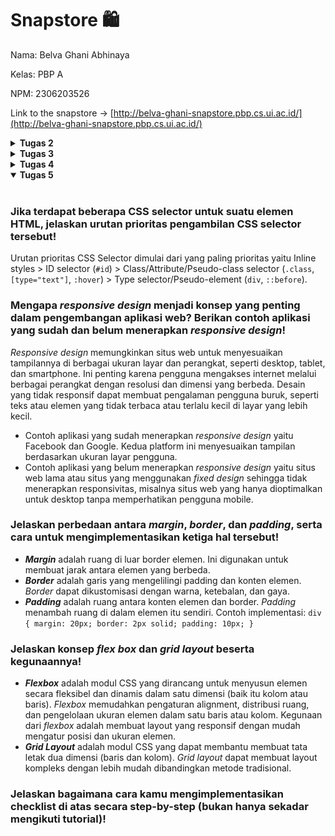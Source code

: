 # Snapstore 🛍️

Nama: Belva Ghani Abhinaya

Kelas: PBP A

NPM: 2306203526

Link to the snapstore -> [http://belva-ghani-snapstore.pbp.cs.ui.ac.id/](http://belva-ghani-snapstore.pbp.cs.ui.ac.id/)

<details>
<summary><b>Tugas 2</b></summary>
<br>
  
### Jelaskan bagaimana cara kamu mengimplementasikan checklist di atas secara step-by-step

1. Membuat direktori baru yaitu direktori Snapstore untuk dijadikan direktori untuk project django baru
2. Selanjutnya yaitu mengaktifkan virtual environment, instalasi dependencies, dan start project dengan command `python -m django startproject snapstore .`
3. Buatlah aplikasi baru dengan nama main, dengan menjalankan `python manage.py startapp main`
4. Membuat berkas product.html pada direktori baru, yaitu direktori templates pada direktori main, untuk tampilan dasar webnya
5. Product.html berisikan name, price, dan description dengan tipe masing-masing CharField, IntegerField, TextField
6. Mengubah berkas models.py dan melakukan migrations untuk mengupdate model terbaru
7. Mengisi file views.py dengan menambahkan fungsi show_main di views.py untuk menampilkan nama aplikasi serta list dari produk
8. Mengonfigurasi routing URL pada aplikasi main dan dilanjutkan dengan mengonfigurasi routing URL pada direktori proyek
9. Deploy aplikasi ke PWS
10. Selesai.

### Buatlah bagan yang berisi request client ke web aplikasi berbasis Django beserta responnya dan jelaskan pada bagan tersebut kaitan antara urls.py, views.py, models.py, dan berkas html.
![Screenshot 2024-09-09 234332.png](https://github.com/Staphlerr/snapstore/blob/e3010cc47524d196a55d809a1c8c6512e9e28b71/Screenshot%202024-09-09%20234332.png)

### Jelaskan fungsi git dalam pengembangan perangkat lunak!

Git adalah version control yang digunakan untuk melacak perubahan kode secara efisien, memungkinkan pekerjaan yang memerlukan kolaborasi tim melalui fitur branching dan merging, serta memungkinkan pengelolaan perubahan kode tanpa mengganggu pengembangan lainnya. Dengan Git, developer dapat kembali ke versi sebelumnya, bekerja secara paralel pada proyek yang sama, dan memanfaatkan cadangan repositori jarak jauh seperti GitHub untuk pemulihan data.

### Menurut Anda, dari semua framework yang ada, mengapa framework Django dijadikan permulaan pembelajaran pengembangan perangkat lunak?

Django dipilih sebagai permulaan pembelajaran karena menyediakan banyak fitur bawaan, memudahkan pemula untuk fokus pada pengembangan tanpa harus membangun semuanya dari awal, pola MVT (Model-View-Template) yang terstruktur, serta dokumentasi yang lengkap.

### Mengapa model pada Django disebut sebagai ORM?

Model pada Django disebut sebagai ORM (Object-Relational Mapping) karena berfungsi sebagai jembatan antara objek dalam kode Python dan tabel di database relasional. Dengan ORM, pengembang dapat berinteraksi dengan database menggunakan objek Python tanpa perlu menulis query SQL secara langsung.
</details>




<details>
<summary><b>Tugas 3</b></summary>
<br>
  
### Jelaskan mengapa kita memerlukan *data delivery* dalam pengimplementasian sebuah platform?

Data delivery sangat penting dalam pengimplementasian sebuah platform karena memungkinkan platform tersebut untuk berkomunikasi, bertukar data, dan berintegrasi dengan sistem lain secara efisien. Data delivery membantu dalam mengelola data secara dinamis, memperbarui konten, dan memastikan bahwa aplikasi tetap responsif dan relevan bagi pengguna.

### Menurutmu, mana yang lebih baik antara XML dan JSON? Mengapa JSON lebih populer dibandingkan XML?

Keduanya merupakan format untuk pertukaran data. XML (eXtensible Markup Language) sudah lama digunakan dalam berbagai aplikasi untuk menyimpan dan mengirimkan informasi yang terstruktur. Namun, JSON (JavaScript Object Notation) lebih baik dan lebih populer karena beberapa alasan:
1. JSON lebih sederhana dan ringkas dibandingkan XML. JSON menggunakan lebih sedikit karakter dan lebih mudah dibaca oleh manusia, yang membuatnya lebih cepat untuk diproses oleh komputer.
2. JSON dirancang untuk menjadi format data yang lebih mudah dipahami dan digunakan oleh pengembang.
3. JSON mudah diintegrasikan dengan JavaScript, yang membuatnya sangat cocok untuk pengembangan web dan penggunaan dalam aplikasi berbasis browser.
4. JSON memiliki waktu parsing yang lebih cepat dibandingkan XML, yang membuatnya lebih efisien dalam penggunaan real-time.

### Jelaskan fungsi dari method `is_valid()` pada form Django dan mengapa kita membutuhkan method tersebut?

Fungsi `is_valid()` pada form Django digunakan untuk memvalidasi data yang dikirim oleh pengguna melalui form. Method ini memeriksa apakah data tersebut sesuai dengan kriteria yang didefinisikan dalam form (seperti jenis data, panjang maksimal, dll.) dan memastikan bahwa data yang tidak valid tidak diproses lebih lanjut, sehingga membantu menjaga integritas data dan keamanan aplikasi. Kita membutuhkan method ini untuk mencegah kesalahan data dan serangan yang mungkin terjadi melalui input yang tidak valid.

### Mengapa kita membutuhkan `csrf_token` saat membuat form di Django? Apa yang dapat terjadi jika kita tidak menambahkan `csrf_token` pada form Django? Bagaimana hal tersebut dapat dimanfaatkan oleh penyerang?

`csrf_token` (Cross-Site Request Forgery token) adalah komponen keamanan penting saat membuat form di Django. Ini bertujuan untuk mencegah serangan CSRF, di mana penyerang dapat memanipulasi pengguna yang sah untuk melakukan tindakan tanpa sepengetahuan atau persetujuan mereka pada aplikasi web. Tanpa `csrf_token`, form bisa dimanipulasi oleh penyerang untuk melakukan aksi berbahaya seperti mengubah kata sandi atau transaksi finansial. `csrf_token` membantu memastikan bahwa setiap request yang diterima oleh server benar-benar berasal dari pengguna yang sah dan bukan dimanipulasi oleh pihak ketiga.

### Jelaskan bagaimana cara kamu mengimplementasikan checklist di atas secara step-by-step (bukan hanya sekadar mengikuti tutorial).
1. Buatlah berkas `forms.py` pada direktori main, yang berisikan kode untuk membuat struktur *form* yang dapat menerima data baru dari pengguna. Isi dari `forms.py` akan berdasar pada models yang telah dibuat sebelumnya.
2. Masuklah ke dalam berkas `views.py`, tambahkan import redirect dan beberapa fungsi dari `forms.py` dan `models.py`, serta HTTPResponse dan serializers.
3. Buatlah fungsi baru untuk menambahkan item baru dengan POST.
4. Buka `urls.py` yang ada pada direktori main dan import fungsi yang sudah dibuat tadi.
5. Tambahkan path URL ke dalam variabel urlpatterns pada `urls.py` di main.
6. Buat berkas HTML baru pada direktori main/templates, yang berisikan penanda block untuk form, token untuk security, template tag, dan tombol submit.
7. Buka `main.html` dan tambahkan beberapa kode untuk menampilkan data form dalam bentuk tabel serta tombol submit yang akan redirect ke halaman form.
8. Buatlah 4 fungsi pada `views.py` untuk melihat data JSON dan XML, contohnya adalah fungsi `show_xml`, `show_json`, `show_json_by_id`, `show_xml_by_id`.
9. Buka `urls.py` yang ada pada direktori main dan import fungsi yang sudah dibuat tadi.
10. Tambahkan path URL ke dalam urlpatterns untuk mengakses fungsi yang sudah diimpor tadi.

### Screenshot Postman
![show_xml](https://github.com/Staphlerr/snapstore/blob/main/images/Screenshot%202024-09-17%20234937.png)
![show_json](https://github.com/Staphlerr/snapstore/blob/main/images/Screenshot%202024-09-17%20234950.png)
![show_xml_by_id](https://github.com/Staphlerr/snapstore/blob/main/images/Screenshot%202024-09-17%20235024.png)
![show_json_by_id](https://github.com/Staphlerr/snapstore/blob/main/images/Screenshot%202024-09-17%20235007.png)
</details>

<details>
<summary><b>Tugas 4</b></summary>
<br>

### Apa perbedaan antara HttpResponseRedirect() dan redirect()?

`HttpResponseRedirect()` adalah kelas bawaan Django yang digunakan untuk membuat respons pengalihan (status 302) dengan URL tujuan yang harus ditentukan secara eksplisit, sementara `redirect()` adalah fungsi utilitas yang lebih fleksibel dan mudah digunakan, memungkinkan pengalihan dengan berbagai argumen seperti URL, nama *URL pattern*, atau objek model. `redirect()` menyederhanakan penggunaan `HttpResponseRedirect()` dengan menyediakan abstraksi yang lebih praktis dalam kebanyakan kasus.

### Jelaskan cara kerja penghubungan model Product dengan User!

Untuk menghubungkan model `Product` dengan `User` di Django, biasanya digunakan *ForeignKey* yang menautkan setiap produk ke pengguna tertentu. Dalam model `Product`, tambahkan field `owner` atau `user` yang mengacu ke model `User` dengan `ForeignKey(User, on_delete=CASCADE)`, sehingga setiap produk terkait dengan satu pengguna. `on_delete=CASCADE` memastikan jika pengguna dihapus, produk terkait juga ikut dihapus. Ini memungkinkan setiap produk dimiliki oleh pengguna yang berbeda.

### Apa perbedaan antara authentication dan authorization, apakah yang dilakukan saat pengguna login? Jelaskan bagaimana Django mengimplementasikan kedua konsep tersebut.

Authentication adalah proses memverifikasi identitas pengguna (misalnya, dengan username dan password), sementara authorization adalah pemberian izin untuk mengakses sumber daya atau fitur setelah pengguna terautentikasi. Saat pengguna login, **authentication** dilakukan dengan memeriksa kredensialnya. Django mengimplementasikan authentication melalui sistem login bawaan, memeriksa username dan password dengan model `User`. Setelah itu, **authorization** dilakukan dengan memastikan pengguna memiliki izin untuk mengakses halaman atau aksi tertentu menggunakan fitur seperti `permissions` atau `is_authenticated`.

### Bagaimana Django mengingat pengguna yang telah login? Jelaskan kegunaan lain dari cookies dan apakah semua cookies aman digunakan?

Django mengingat pengguna yang telah login dengan menyimpan *session ID* dalam cookie di browser pengguna. Setiap kali pengguna mengirim permintaan, Django memeriksa cookie ini untuk mengidentifikasi sesi dan pengguna terkait. Selain untuk sesi, cookies juga digunakan untuk menyimpan preferensi pengguna atau data pelacakan. Namun, tidak semua cookies aman; misalnya, cookies yang tidak dienkripsi (*non-secure*) rentan terhadap pencurian melalui serangan *man-in-the-middle*. Django melindungi cookies penting dengan fitur seperti *HttpOnly* dan *Secure* untuk mencegah akses yang tidak sah.

### Jelaskan bagaimana cara kamu mengimplementasikan checklist di atas secara step-by-step (bukan hanya sekadar mengikuti tutorial).
1. Implementasi fungsi register, fungsi login_user, dan fungsi logout_user pada `views.py`, lalu tambahkan path URL ketiga fungsi tadi ke `urls.py`.
   - Fungsi register digunakan untuk membuat laman untuk mendaftarkan akun pengguna
   - Fungsi login_user digunakan untuk mengautentikasi pengguna yang ingin masuk ke dalam websitenya. Fungsi login_user diimplementasi menggunakan fungsi `authenticate` dan `login` yang merupakan fungsi bawaan Django.
   - Fungsi logout_user digunakan untuk melakukan mekanisme keluar dari akun. Fungsi logout_user diimplementasi menggunakan fungsi `logout` yang merupakan fungsi bawaan Django.
   - Buat juga `register.html` dan `login.html` untuk interface laman register dan laman login (logout tidak perlu interface karena ketika pengguna melakukan logout, akan kembali ke login.html).
2. Membuat 2 akun dengan meregistrasi di bagian url register. Kemudian, login dengan akun pertama yang telah dibuat. Setelah login, kemudian mengakses create_item_entry untuk menambahkan 3 dummy data. Setelah itu, logout dari akun pertama dan login dengan akun yang lain (akun kedua) dan lanjut mengakses create_item_entry untuk menambahkan 3 dummy data yang berbeda dengan akun pertama. Setelah itu lakukan logout dari akun kedua.
3. Buka `models.py` dan import User, lalu tambahkan potongan kode `user = models.ForeignKey(User, on_delete=models.CASCADE)` pada fungsi Product untuk menghubungkan satu item entry dengan satu user, sehingga untuk sebuah item entry pasti terasosiasikan dengan seorang user.
4. Selanjutnya yaitu buka `views.py` lalu tambahkan potongan kode `mood_entry = form.save(commit=False)` pada fungsi create_item_entry. Parameter (commit=False) disini berguna untuk mencegah Django agar tidak langsung menyimpan objek yang telah dibuat dari form langsung ke database, sehingga user dapat memodifikasi objek terlebih dahulu sebelum disimpan ke database.
5. Ubah value 'name' pada item_entries menjadi `reguest.user.username` sehingga menampilkan username pengguna yang login pada halaman main.
6. Jangan lupa untuk melakukan makemigrations dan migrate, karena mengubah model.
7. Selanjutnya persiapkan web untuk _environtment production_ dengan import os pada settings.py dan ganti variabel DEBUG menjadi:
PRODUCTION = os.getenv("PRODUCTION", False)
DEBUG = not PRODUCTION
8. Selanjutnya, buka `views.py` lalu import HttpResponseRedirect, reverse, dan datetime yang kemudian kita akan menggunakannya pada fungsi login_user, sehingga dapat menambahkan _cookie_ yang bernama `last_login` untuk melihat kapan terakhir kali pengguna melakukan login.
9. Tambahkan informasi _cookie_ `last_login` pada response yang akan ditampilkan di halaman web dengan menambahkan `'last_login': request.COOKIES['last_login']` pada fungsi show_main
10. Jangan lupa untuk menambahkan implementasi kode untuk menghapus cookie last_login saat pengguna melakukan logout.
11. Terakhir, buka berkas `main.html` dan tambahkan kode `<h5>Sesi terakhir login: {{ last_login }}</h5>` untuk menampilkan last_login pengguna
</details>

<details open>
<summary><b>Tugas 5</b></summary>
<br>

### Jika terdapat beberapa CSS selector untuk suatu elemen HTML, jelaskan urutan prioritas pengambilan CSS selector tersebut!

Urutan prioritas CSS Selector dimulai dari yang paling prioritas yaitu Inline styles > ID selector (`#id`) > Class/Attribute/Pseudo-class selector (`.class`, `[type="text"]`, `:hover`) > Type selector/Pseudo-element (`div`, `::before`).

### Mengapa _responsive design_ menjadi konsep yang penting dalam pengembangan aplikasi web? Berikan contoh aplikasi yang sudah dan belum menerapkan _responsive design_!

_Responsive design_ memungkinkan situs web untuk menyesuaikan tampilannya di berbagai ukuran layar dan perangkat, seperti desktop, tablet, dan smartphone. Ini penting karena pengguna mengakses internet melalui berbagai perangkat dengan resolusi dan dimensi yang berbeda. Desain yang tidak responsif dapat membuat pengalaman pengguna buruk, seperti teks atau elemen yang tidak terbaca atau terlalu kecil di layar yang lebih kecil.
- Contoh aplikasi yang sudah menerapkan _responsive design_ yaitu Facebook dan Google. Kedua platform ini menyesuaikan tampilan berdasarkan ukuran layar pengguna.
- Contoh aplikasi yang belum menerapkan _responsive design_ yaitu situs web lama atau situs yang menggunakan _fixed design_ sehingga tidak menerapkan responsivitas, misalnya situs web yang hanya dioptimalkan untuk desktop tanpa memperhatikan pengguna mobile.

### Jelaskan perbedaan antara _margin_, _border_, dan _padding_, serta cara untuk mengimplementasikan ketiga hal tersebut!

- **_Margin_** adalah ruang di luar border elemen. Ini digunakan untuk membuat jarak antara elemen yang berbeda.
- **_Border_** adalah garis yang mengelilingi padding dan konten elemen. _Border_ dapat dikustomisasi dengan warna, ketebalan, dan gaya.
- **_Padding_** adalah ruang antara konten elemen dan border. _Padding_ menambah ruang di dalam elemen itu sendiri.
Contoh implementasi:
`div {
      margin: 20px;
      border: 2px solid;
      padding: 10px;
  }`

### Jelaskan konsep _flex box_ dan _grid layout_ beserta kegunaannya!

- **_Flexbox_** adalah modul CSS yang dirancang untuk menyusun elemen secara fleksibel dan dinamis dalam satu dimensi (baik itu kolom atau baris). _Flexbox_ memudahkan pengaturan alignment, distribusi ruang, dan pengelolaan ukuran elemen dalam satu baris atau kolom. Kegunaan dari _flexbox_ adalah membuat layout yang responsif dengan mudah mengatur posisi dan ukuran elemen.
- **_Grid Layout_** adalah modul CSS yang dapat membantu membuat tata letak dua dimensi (baris dan kolom). _Grid layout_ dapat membuat layout kompleks dengan lebih mudah dibandingkan metode tradisional.

### Jelaskan bagaimana cara kamu mengimplementasikan checklist di atas secara step-by-step (bukan hanya sekadar mengikuti tutorial)!


</details>
